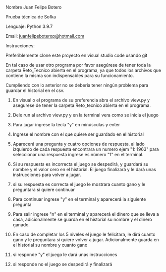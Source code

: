 Nombre Juan Felipe Botero

Prueba técnica de Sofka 

Lenguaje: Python 3.9.7

Email: juanfelipeboterop@hotmail.com

Instrucciones: 

Preferiblemente clone este proyecto en visual studio code usando git

En tal caso de usar otro programa por favor asegúrese de tener toda la carpeta Reto_Tecnico abierta en el programa, ya que todos los archivos que contiene la misma
son indispensables para su funcionamiento.

Cumpliendo con lo anterior no se debería tener ningún problema para guardar el historial en el csv.

1. En visual o el programa de su preferencia abra el archivo view.py y asegurese de tener la carpeta Reto_tecnico abierta en el programa.

2. Dele run al archivo view.py y en la terminal vera como se inicia el juego 

3. Para jugar ingrese la tecla "y" en minúsculas y enter

4. Ingrese el nombre con el que quiere ser guardado en el historial

5. Aparecerá una pregunta y cuatro opciones de respuesta. al lado izquierdo de cada respuesta encontrara un numero ejem "1: 1963" 
    para seleccionar una respuesta ingrese es número "1" en el terminal. 
    
6. Si su respuesta es incorrecta el juego se despedirá, y guardará su nombre y el valor cero en el historial. El juego finalizará y le dará unas instrucciones para volver a jugar.

7. si su respuesta es correcta el juego le mostrara cuanto gano y le preguntara si quiere continuar 

8. Para continuar ingrese "y" en el terminal y aparecerá la siguiente pregunta

9. Para salir ingrese "n" en el terminal y aparecerá el dinero que se lleva a casa, adicionalmente se guarda en el historial su nombre y el dinero ganado.

10. En caso de completar los 5 niveles el juego le felicitara, le dirá cuanto gano y le preguntara si quiere volver a jugar. Adicionalmente guarda en el historial su nombre y cuanto gano

11. si responde "y" el juego le dará unas instrucciones

12. si responde no el juego se despedirá y finalizará
